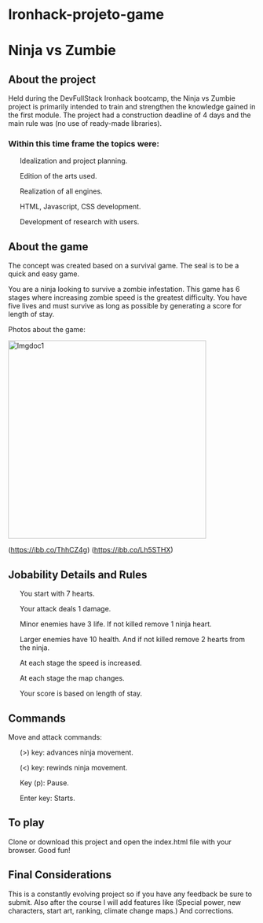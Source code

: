 # Ironhack-projeto-game



<h1>Ninja vs Zumbie </h1>


<h2> About the project </h2>
<p> Held during the DevFullStack Ironhack bootcamp, the Ninja vs Zumbie project is primarily intended to train and strengthen the knowledge gained in the first module.
The project had a construction deadline of 4 days and the main rule was (no use of ready-made libraries). </p>

<h3> Within this time frame the topics were: </h3>
<ul> Idealization and project planning. </ul>
<ul> Edition of the arts used. </ul>
<ul> Realization of all engines. </ul>
<ul> HTML, Javascript, CSS development. </ul>
<ul> Development of research with users. </ul>

<h2> About the game </h2>
The concept was created based on a survival game.
The seal is to be a quick and easy game.

<p> You are a ninja looking to survive a zombie infestation.
This game has 6 stages where increasing zombie speed is the greatest difficulty.
You have five lives and must survive as long as possible by generating a score for length of stay. </p>

<p> Photos about the game: </p>

<img width="403" alt="Imgdoc1" src="https://user-images.githubusercontent.com/57631805/70747983-d55f7180-1d07-11ea-82f9-273ff1dc4c50.png">

(https://ibb.co/ThhCZ4g)
(https://ibb.co/Lh5STHX)

<h2> Jobability Details and Rules </h2>
<ul> You start with 7 hearts. </ul>
<ul> Your attack deals 1 damage. </ul>
<ul> Minor enemies have 3 life. If not killed remove 1 ninja heart. </ul>
<ul> Larger enemies have 10 health. And if not killed remove 2 hearts from the ninja. </ul>
<ul> At each stage the speed is increased. </ul>
<ul> At each stage the map changes. </ul>
<ul> Your score is based on length of stay. </ul>

<h2> Commands </h2>

<p> Move and attack commands: </p>
<ul> (>) key: advances ninja movement. </ul>
<ul> (<) key: rewinds ninja movement. </ul>
<ul> Key (p): Pause. </ul>
<ul> Enter key: Starts. </ul>

<h2> To play </h2>
<p> Clone or download this project and open the index.html file with your browser. Good fun! </p>

<h2> Final Considerations </h2>
<p> This is a constantly evolving project so if you have any feedback be sure to submit. Also after the course I will add features like (Special power, new characters, start art, ranking, climate change maps.) And corrections. </p>











